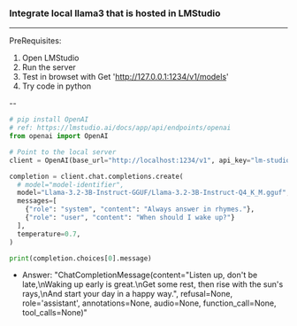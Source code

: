 ### Integrate local llama3 that is hosted in LMStudio
---

PreRequisites:
  1. Open LMStudio
  2. Run the server
  3. Test in browset with Get 'http://127.0.0.1:1234/v1/models'
  4. Try code in python

  --

```python
# pip install OpenAI
# ref: https://lmstudio.ai/docs/app/api/endpoints/openai
from openai import OpenAI

# Point to the local server
client = OpenAI(base_url="http://localhost:1234/v1", api_key="lm-studio")

completion = client.chat.completions.create(
  # model="model-identifier",
  model="Llama-3.2-3B-Instruct-GGUF/Llama-3.2-3B-Instruct-Q4_K_M.gguf",  
  messages=[
    {"role": "system", "content": "Always answer in rhymes."},
    {"role": "user", "content": "When should I wake up?"}
  ],
  temperature=0.7,
)

print(completion.choices[0].message)
```

- Answer:
  "ChatCompletionMessage(content="Listen up, don't be late,\nWaking up early is great.\nGet some rest, then rise with the sun's rays,\nAnd start your day in a happy way.", refusal=None, role='assistant', annotations=None, audio=None, function_call=None, tool_calls=None)"


